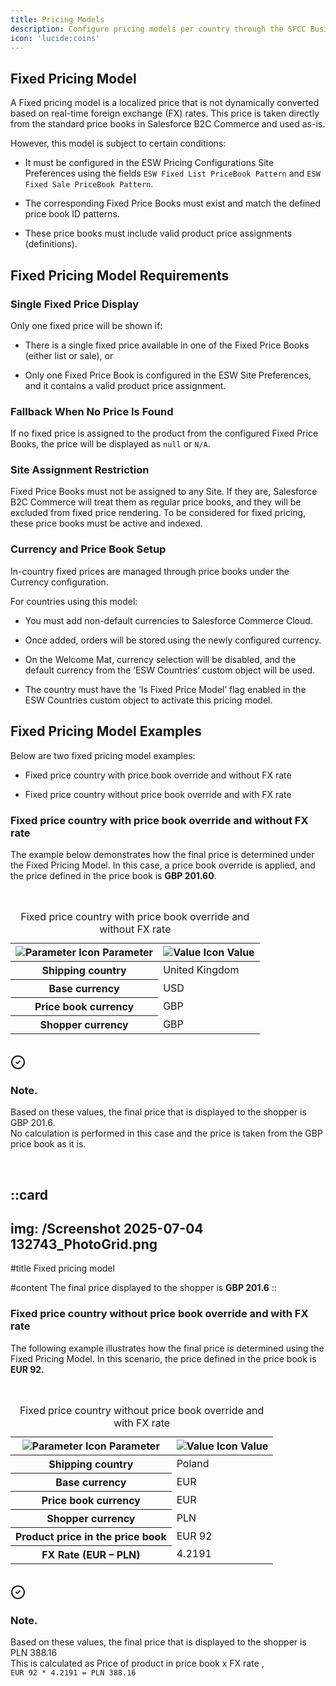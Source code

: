 ```yaml
---
title: Pricing Models
description: Configure pricing models per country through the SFCC Business Manager.
icon: 'lucide:coins'
---
```


## Fixed Pricing Model

A Fixed pricing model is a localized price that is not dynamically converted based on real-time foreign exchange (FX) rates. This price is taken directly from the standard price books in Salesforce B2C Commerce and used as-is.

However, this model is subject to certain conditions:

- It must be configured in the ESW Pricing Configurations Site Preferences using the fields `ESW Fixed List PriceBook Pattern` and `ESW Fixed Sale PriceBook Pattern`.

- The corresponding Fixed Price Books must exist and match the defined price book ID patterns.

- These price books must include valid product price assignments (definitions).

## Fixed Pricing Model Requirements

### Single Fixed Price Display

Only one fixed price will be shown if:

- There is a single fixed price available in one of the Fixed Price Books (either list or sale), or

- Only one Fixed Price Book is configured in the ESW Site Preferences, and it contains a valid product price assignment.

### Fallback When No Price Is Found
If no fixed price is assigned to the product from the configured Fixed Price Books, the price will be displayed as `null` or `N/A`.

### Site Assignment Restriction

Fixed Price Books must not be assigned to any Site. If they are, Salesforce B2C Commerce will treat them as regular price books, and they will be excluded from fixed price rendering.
To be considered for fixed pricing, these price books must be active and indexed.

### Currency and Price Book Setup

In-country fixed prices are managed through price books under the Currency configuration.

For countries using this model:

- You must add non-default currencies to Salesforce Commerce Cloud.

- Once added, orders will be stored using the newly configured currency.

- On the Welcome Mat, currency selection will be disabled, and the default currency from the ‘ESW Countries’ custom object will be used.

- The country must have the ‘Is Fixed Price Model’ flag enabled in the ESW Countries custom object to activate this pricing model.


## Fixed Pricing Model Examples

Below are two fixed pricing model examples:

- Fixed price country with price book override and without FX rate

- Fixed price country without price book override and with FX rate

### Fixed price country with price book override and without FX rate

The example below demonstrates how the final price is determined under the Fixed Pricing Model. In this case, a price book override is applied, and the price defined in the price book is **GBP 201.60**.

<br>

<div class="overflow-x-auto bg-white dark:bg-neutral-900 p-4 rounded-xl shadow">
  <table class="min-w-full table-auto text-left text-sm text-neutral-800 dark:text-neutral-200">
    <caption class="caption-top text-base font-medium text-neutral-700 dark:text-neutral-300 mb-2">
      Fixed price country with price book override and without FX rate
    </caption>
    <thead class="bg-neutral-100 dark:bg-neutral-800">
            <tr>
                <th scope="col" class="px-6 py-3">
                    <div class="flex items-center gap-2">
                        <img src="https://img.icons8.com/?size=100&id=s9OqFd6l3xr6&format=png&color=000000" alt="Parameter Icon" class="w-4 h-4" />
                        Parameter
                    </div>
                </th>
                <th scope="col" class="px-6 py-3">
                    <div class="flex items-center gap-2">
                        <img src="https://img.icons8.com/?size=100&id=1UfK8us7y48m&format=png&color=000000" alt="Value Icon" class="w-4 h-4" />
                        Value
                    </div>
                </th>
            </tr>
        </thead>
        <tbody>
            <tr class="bg-white border-b dark:bg-gray-800 dark:border-gray-700 border-gray-200">
                <th scope="row" class="px-6 py-4 font-medium text-gray-900 whitespace-nowrap dark:text-white">
                    Shipping country
                </th>
                <td class="px-6 py-4">
                    United Kingdom
                </td>
            </tr>
            <tr class="bg-white border-b dark:bg-gray-800 dark:border-gray-700 border-gray-200">
                <th scope="row" class="px-6 py-4 font-medium text-gray-900 whitespace-nowrap dark:text-white">
                    Base currency
                </th>
                <td class="px-6 py-4">
                    USD
                </td>
            </tr>
            <tr class="bg-white border-b dark:bg-gray-800 dark:border-gray-700 border-gray-200">
                <th scope="row" class="px-6 py-4 font-medium text-gray-900 whitespace-nowrap dark:text-white">
                    Price book currency
                </th>
                <td class="px-6 py-4">
                    GBP
                </td>
            </tr>
            <tr class="bg-white dark:bg-gray-800">
                <th scope="row" class="px-6 py-4 font-medium text-gray-900 whitespace-nowrap dark:text-white">
                    Shopper currency
                </th>
                <td class="px-6 py-4">
                    GBP
                </td>
            </tr>
        </tbody>
    </table>
</div>

<br>

<div class="space-y-5">
  <div class="bg-teal-50 border-t-2 border-teal-500 rounded-lg p-4 dark:bg-teal-800/30" role="alert" tabindex="-1" aria-labelledby="hs-bordered-success-style-label">
    <div class="flex">
      <div class="shrink-0">
        <!-- Icon -->
        <span class="inline-flex justify-left items-center size-8 rounded-full border-4 border-teal-100 bg-teal-200 text-teal-800 dark:border-teal-900 dark:bg-teal-800 dark:text-teal-400">
          <svg class="shrink-0 size-4" xmlns="http://www.w3.org/2000/svg" width="24" height="24" viewBox="0 0 24 24" fill="none" stroke="currentColor" stroke-width="2" stroke-linecap="round" stroke-linejoin="round">
            <path d="M12 22c5.523 0 10-4.477 10-10S17.523 2 12 2 2 6.477 2 12s4.477 10 10 10z"></path>
            <path d="m9 12 2 2 4-4"></path>
          </svg>
        </span>
        <!-- End Icon -->
      </div>
      <div class="ms-3">
        <h3 id="hs-bordered-success-style-label" class="text-gray-800 font-semibold dark:text-white">
          Note.
        </h3>
        <p class="text-sm text-gray-700 dark:text-neutral-400">
          Based on these values, the final price that is displayed to the shopper is GBP 201.6.<br> 
          No calculation is performed in this case and the price is taken from the GBP price book as it is.
        </p>
      </div>
    </div>
  </div>
</div>

<br>

::card
---
img: /Screenshot 2025-07-04 132743_PhotoGrid.png
---
#title
Fixed pricing model

#content
The final price displayed to the shopper is **GBP 201.6**
::


### Fixed price country without price book override and with FX rate

The following example illustrates how the final price is determined using the Fixed Pricing Model. In this scenario, the price defined in the price book is **EUR 92.**

<br>

<div class="overflow-x-auto bg-white dark:bg-neutral-900 p-4 rounded-xl shadow">
  <table class="min-w-full table-auto text-left text-sm text-neutral-800 dark:text-neutral-200">
    <caption class="caption-top text-base font-medium text-neutral-700 dark:text-neutral-300 mb-2">
      Fixed price country without price book override and with FX rate
    </caption>
    <thead class="bg-neutral-100 dark:bg-neutral-800">
            <tr>
                <th scope="col" class="px-6 py-3">
                    <div class="flex items-center gap-2">
                        <img src="https://img.icons8.com/?size=100&id=s9OqFd6l3xr6&format=png&color=000000" alt="Parameter Icon" class="w-4 h-4" />
                        Parameter
                    </div>
                </th>
                <th scope="col" class="px-6 py-3">
                    <div class="flex items-center gap-2">
                        <img src="https://img.icons8.com/?size=100&id=1UfK8us7y48m&format=png&color=000000" alt="Value Icon" class="w-4 h-4" />
                        Value
                    </div>
                </th>
            </tr>
        </thead>
        <tbody>
            <tr class="bg-white border-b dark:bg-gray-800 dark:border-gray-700 border-gray-200">
                <th scope="row" class="px-6 py-4 font-medium text-gray-900 whitespace-nowrap dark:text-white">
                    Shipping country
                </th>
                <td class="px-6 py-4">
                    Poland
                </td>
            </tr>
            <tr class="bg-white border-b dark:bg-gray-800 dark:border-gray-700 border-gray-200">
                <th scope="row" class="px-6 py-4 font-medium text-gray-900 whitespace-nowrap dark:text-white">
                    Base currency
                </th>
                <td class="px-6 py-4">
                    EUR
                </td>
            </tr>
            <tr class="bg-white border-b dark:bg-gray-800 dark:border-gray-700 border-gray-200">
                <th scope="row" class="px-6 py-4 font-medium text-gray-900 whitespace-nowrap dark:text-white">
                    Price book currency
                </th>
                <td class="px-6 py-4">
                    EUR
                </td>
            </tr>
            <tr class="bg-white dark:bg-gray-800">
                <th scope="row" class="px-6 py-4 font-medium text-gray-900 whitespace-nowrap dark:text-white">
                    Shopper currency
                </th>
                <td class="px-6 py-4">
                    PLN
                </td>
            </tr>
            <tr class="bg-white border-b dark:bg-gray-800 dark:border-gray-700 border-gray-200">
                <th scope="row" class="px-6 py-4 font-medium text-gray-900 whitespace-nowrap dark:text-white">
                    Product price in the price book
                </th>
                <td class="px-6 py-4">
                    EUR 92
                </td>
            </tr>
            <tr class="bg-white border-b dark:bg-gray-800 dark:border-gray-700 border-gray-200">
                <th scope="row" class="px-6 py-4 font-medium text-gray-900 whitespace-nowrap dark:text-white">
                    FX Rate (EUR – PLN)
                </th>
                <td class="px-6 py-4">
                    4.2191
                </td>
            </tr>
        </tbody>
    </table>
</div>

<br>

<div class="space-y-5">
  <div class="bg-teal-50 border-t-2 border-teal-500 rounded-lg p-4 dark:bg-teal-800/30" role="alert" tabindex="-1" aria-labelledby="hs-bordered-success-style-label">
    <div class="flex">
      <div class="shrink-0">
        <!-- Icon -->
        <span class="inline-flex justify-left items-center size-8 rounded-full border-4 border-teal-100 bg-teal-200 text-teal-800 dark:border-teal-900 dark:bg-teal-800 dark:text-teal-400">
          <svg class="shrink-0 size-4" xmlns="http://www.w3.org/2000/svg" width="24" height="24" viewBox="0 0 24 24" fill="none" stroke="currentColor" stroke-width="2" stroke-linecap="round" stroke-linejoin="round">
            <path d="M12 22c5.523 0 10-4.477 10-10S17.523 2 12 2 2 6.477 2 12s4.477 10 10 10z"></path>
            <path d="m9 12 2 2 4-4"></path>
          </svg>
        </span>
        <!-- End Icon -->
      </div>
      <div class="ms-3">
        <h3 id="hs-bordered-success-style-label" class="text-gray-800 font-semibold dark:text-white">
          Note.
        </h3>
        <p class="text-sm text-gray-700 dark:text-neutral-400">
          Based on these values, the final price that is displayed to the shopper is <span class="font-bold">PLN 388.16 </span> <br> 
          This is calculated as <span class="font-bold"> Price of product in price book x FX rate </span>, <br>
          <code class="px-1 py-0.5 rounded bg-gray-100 dark:bg-neutral-800 text-gray-800 dark:text-gray-100 text-xs font-JetBrains Mono">EUR 92 * 4.2191 = PLN 388.16</code>
        </p>
      </div>
    </div>
  </div>
</div>